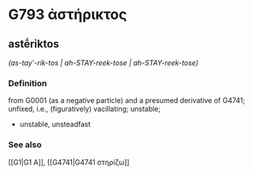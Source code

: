 # G793 ἀστήρικτος

## astḗriktos

_(as-tay'-rik-tos | ah-STAY-reek-tose | ah-STAY-reek-tose)_

### Definition

from G0001 (as a negative particle) and a presumed derivative of G4741; unfixed, i.e., (figuratively) vacillating; unstable; 

- unstable, unsteadfast

### See also

[[G1|G1 Α]], [[G4741|G4741 στηρίζω]]
